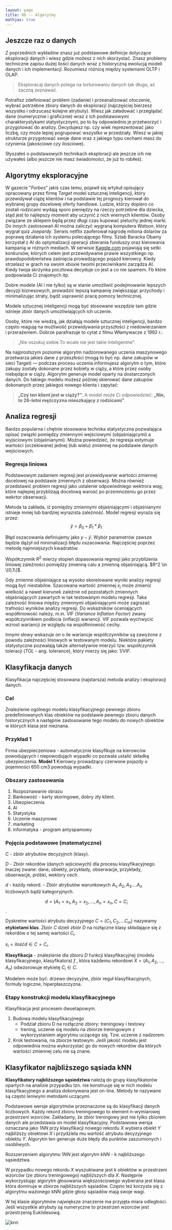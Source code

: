 ```yaml
---
layout: page
title: 06 -- Algorytmy
mathjax: true
---
```


## Jeszcze raz o danych

Z poprzednich wykładów znasz już podstawowe definicje dotyczące eksploracji danych i wiesz gdzie możesz z nich skorzystać. Znasz problemy techniczne zapisu dużej ilości danych wraz z historyczną ewolucją modeli danych i ich implementacji. Rozumiesz różnicę między systemami OLTP i OLAP.

> Eksploracaj danych polega na torturowaniu danych tak długo, aż zaczną zeznawać.

Potrafisz zdefiniować problem (zadanie) i przeanalizować otoczenie, wybrać potrzebne zbiory danych do eksploracji (najczęściej bierzesz wszystko i odrzucasz kolejne atrybuty). Wiesz jak załadować i przeglądać dane (numerycznie i graficznie) wraz z ich podstawowymi charakterystykami statystycznymi, po to by odpowiednio je przetworzyć i przygotować do analizy. Decydujesz np. czy wiek reprezentować jako liczbę, czy może lepiej pogrupować wszystko w przedziały. Wiesz w jakiej strukturze przygotować swoje dane oraz z jakiego typu cechami masz do czynienia (jakościowe czy ilościowe).

Słyszałeś o podstawowych technikach eksploracji ale jeszcze ich nie używałeś (albo jeszcze nie masz świadomości, że już to robiłeś).

## Algorytmy eksploracyjne

W gazecie "_Forbes_" jakiś czas temu, pojawił się artykuł opisujący opracowany przez firmę *Target* model sztucznej inteligencji, który przewidywał ciążę klientów i na podstawie tej prognozy kierował do wybranej grupy docelowej oferty handlowe. Ludzie, którzy dopiero co zostali rodzicami wydają sporo pieniędzy na rzeczy potrzebne dla dziecka, stąd jest to najlepszy moment aby uczynić z nich wiernych klientów. Osoby związane ze sklepem będą przez długi czas kupować pieluchy jednej marki. Do innych zastosowań AI można zaliczyć wygraną komputera _Watson_, który wygrał quiz _Joepardy_. Serwis  netflix zaoferował nagrodę miliona dolarów za poprawę działania ich systemu polecającego filmy. Sztab Baracka Obamy korzystał z AI do optymalizacji operacji zbierania funduszy oraz kierowania  kampanią w różnych mediach. W serwisie [Kaggle.com](http://kaggle.com) pojawiają się setki konkursów, których celem jest przewidywanie prawie wszystkiego np. prawdopodobieństwa zaśnięcia prowadzącego pojazd kierowcy. Kiedy strzelasz w grach na swoim xboxie twoimi przeciwnikami zarządza AI. Kiedy twoja skrzynka pocztowa decyduje co jest a co nie spamem. Fb które podpowiada Ci znajomych itp.

Dobre modele (AI i nie tylko) są w stanie umożliwić podejmowanie lepszych decyzji biznesowych, prowadzić lepszą kampanię zwiększając przychody i minimalizując straty, bądź usprawnić pracę pomocy technicznej.

Modele sztucznej inteligencji mogą być stosowane wszędzie tam gdzie istnieje zbiór danych umożliwiających ich uczenie.

Osoby, które nie wiedzą, jak działają modele sztucznej inteligencji, bardzo często reagują na możliwość przewidywania przyszłości z niedowierzaniem i przerażeniem. Dobrze parafrazuje to cytat z filmu Włamywacze z 1992 r.:

> „Nie oszukuj siebie.To wcale nie jest takie inteligentne”.

Na najprostszym poziomie algorytm nadzorowanego uczenia maszynowego przetwarza jakieś dane z przeszłości (mogą to być np. dane zakupów w sieci Target) — podczas procesu uczenia informujesz algorytm o tym, które zakupy zostały dokonane przez kobiety w ciąży, a które przez osoby niebędące w ciąży. Algorytm generuje model oparty na dostarczonych danych. Do takiego modelu możesz później skierować dane zakupów dokonanych przez jakiegoś nowego klienta i zapytać: 

> **„Czy ten klient jest w ciąży?”**. A model może Ci odpowiedzieć: **„Nie, to 26-letni mężczyzna mieszkający z rodzicami”**.

## Analiza regresji

Bardzo popularna i chętnie stosowana technika statystyczna pozwalająca opisać związki pomiędzy zmiennymi wejściowymi (objaśniającymi) a wyjściowymi (objaśnianymi). Można powiedzieć, że regresja estymuje wartości (oczekiwane) jednej (lub wielu) zmiennej na podstawie danych wejściowych.

### Regresja liniowa

Podstawowym zadaniem regresji jest przewidywanie wartości zmiennej docelowej na podstawie zmiennych z obserwacji. Można również przedstawić problem regresji jako ustalenie odpowiedniego wektrora _wag_, które najlepiej przybliżają docelową warość po przemnożeniu go przez wekrtor obserwacji.

Metoda ta zakłada, iż pomiędzy zmiennymi objaśniającymi i objaśnianymi istnieje mniej lub bardziej wyrazista zależność. Model regresji wyraża się przez:
$$\hat{y} = \beta_0 + \beta_1 \ast \beta_1$$

Błąd oszacowania definiujemy jako $y-\hat{y}$. Wybór parametrów zawsze będzie dążył od minimalizacji błędu oszacowania. Najczęściej poprzez metodę najmniejszych
kwadratów.

Współczynnik $R^2$ mierzy stopień dopasowania regresji jako przybliżenia liniowej zależności pomiędzy zmienną calu a zmienną objaśniającą. $R^2 \in \[0,1\]$.

Gdy zmienne objaśniające są wysoko skorelowane wyniki analizy regresji mogą być niestabilne. Szacowana wartość zmiennej $x_i$ może zmienić wielkość a nawet kierunek zależnie od pozostałych zmiennych objaśniających zawartych w tak testowanym modelu regresji. Taka zależność liniowa między zmiennymi objaśniającymi może zagrażać trafności wyników analizy regresji.
Do wskaźników oceniających współliniowość należy, m.in. VIF (_Variance Inflation Factor_) zwany współczynnikiem podbicia (inflacji) wariancji. VIF pozwala wychwycić wzrost wariancji ze względu na współliniowość cechy.

Innymi słowy wskazuje on o ile wariancje współczynników są zawyżone z powodu zależności liniowych w testowanym modelu. Niektóre pakiety statystyczne pozwalają także alternatywnie mierzyć tzw. współczynnik toleracji (_TOL_ - ang. tolerance), który mierzy się jako: $1/VIF$.

## Klasyfikacja danych

Klasyfikacja najczęściej stosowana (najstarsza) metoda analizy i eksploracji danych.

### Cel

Znalezienie ogólnego modelu klasyfikacyjnego pewnego zbioru predefiniowanych klas obiektów na podstawie pewnego zbioru danych historycznych a następnie zastosowanie tego modelu do nowych obiektów w których klasa jest nieznana.

### Przykład 1

Firma ubezpieczeniowa - automatycznie klasyfikuje na kierowców powodujących i niepowodująch wypadki co pozwala ustalić składkę ubezpieczenia. **Model 1** Kierowcy prowadzący czerwone pojazdy o pojemności 650 cm3 powodują wypadki.

### Obszary zastosowania

1. Rozpoznawanie obrazu
2. Bankowość - karty skoringowe, dobry zły klient.
3. Ubezpieczenia
4. AI
5. Statystyka
6. Uczenie maszynowe
7. marketing
8. informatyka - program antyspamowy

### Pojęcia podstawowe (matematyczne)

$C$ - zbiór atrybutów decyzyjnch (klasy).

$D$ - Zbiór rekordów (danych wjściowych) dla procesu klasyfikacyjnego. Inaczej zwane: dane, obiekty, przykłady, obserwacje, przykłady, obserwacje, próbki, wektory cech. 

$d$ - każdy rekord. - Zbiór atrybutów warunkowych $A_1, A_2, A_3 ....A_n$ liczbowych bądź kategoryjnych.

$$d = (A_1=x_1, A_2=x_2,...,A_n=x_n, C=C_i$$.

Dyskretne wartości atrybutu decyzyjnego $C= (C_1,C_2, ... C_m)$ nazywamy **etykietami klas**. Zbiór $C$ dzieli zbiór $D$ na rozłączne klasy składające się z rekordów o tej samej wartości $C_i$.

$s_i= ilość d\in C=C_i$.

**Klasyfikacja** - znalezienie dla zbioru $D$ funkcji klasyfikacyjnej (modelu klasyfikacyjnego, klasyfikatora) $f$ , która każdemu rekordowi
$X = (A_1, A_2, . . . , A_n)$ odwzorowuje etykietę $C_i \in C$.

Modelem może być: drzewo decyzyjne, zbiór reguł klasyfikacyjnych, formuły logiczne, hiperpłaszczyzna.

### Etapy konstrukcji modelu klasyfikacyjnego

Klasyfikacja jest procesem dwuetapowym.

1. Budowa modelu klasyfikacyjnego
    - Podział zbioru D na rozłączne zbiory: treningowy i testowy
    - trening, uczenie się modelu na zbiorze treningowym z wykorzystaniem algorytmu uczącego się. Tzw. uczenie z nadzorem.
2. Krok testowania, na zbiorze testowym. Jeśli jakość modelu jest odpowiednia można wykorzystać go do nowych rekordów dla których wartości zmiennej celu nie są znane.

## Klasyfikator najbliższego sąsiada kNN

**Klasyfikatory najbliższego sąsiedztwa** należą do grupy klasyfikatorów opartych na analizie przypadku tzn. nie konstruuje się w nich modelu klasyfikacyjnego a analiza dokonywana jest on-line. Metody te nazywane są często leniwymi metodami uczącymi.

Podstawowe wersje algorytmów przeznaczone są do klasyfikacji danych liczbowych. Każdy rekord zbioru treningowego to element n-wymiarowej przestrzeni wzorców. Zakładamy, że zbiór treningowy jest nie tylko zbiorem danych ale przedstawia on model klasyfikacyjny. Podstawowa wersja oznaczana jako $1NN$ przy klasyfikacji nowego rekordu $X$ wybiera obiekt $Y$ najbliższy obiektowi $X$ i przydziela mu wartość atrybutu decyzyjnego obiektu $Y$. Algorytm ten generuje duże błędy dla punktów zaszumionych i osobliwych.

Rozszerzeniem algorytmu $1NN$ jest algorytm $kNN$ - k najbliższego sąsiedztwa.

W przypadku nowego rekordu $X$ wyszukiwane jest $k$ obiektów w przestrzeni wzorców (ze zbioru treningowego) najbliższych dla $X$. Następnie wykorzystując algorytm głosowania większościowego wybierana jest klasa która dominuje w zbiorze najbliższych sąsiadów. Często też korzysta się z algorytmu ważonego kNN gdzie głosy sąsiadów mają swoje wagi.

W tej klasie algorytmów największe znaczenie ma przyjęta miara odległości. Jeśli wszystkie atrybuty są numeryczne to przestrzeń wzorców jest przestrzenią Euklidesową.

![knn](img/rys13.png)